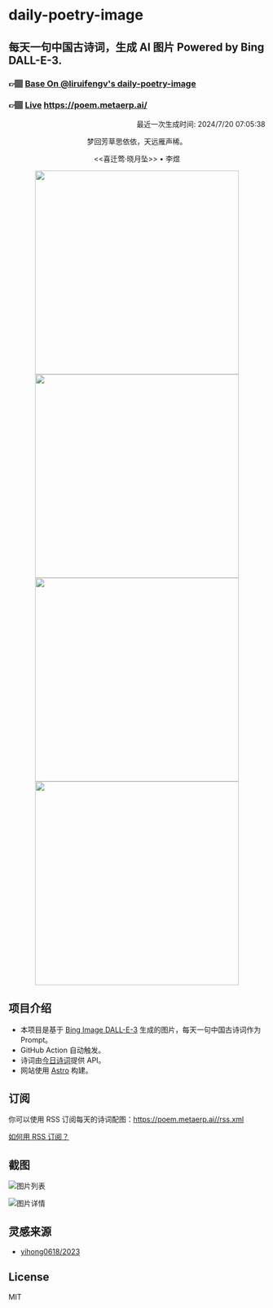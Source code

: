 
# daily-poetry-image

## 每天一句中国古诗词，生成 AI 图片 Powered by Bing DALL-E-3.

### 👉🏽 [Base On @liruifengv's daily-poetry-image](https://github.com/liruifengv/daily-poetry-image)

### 👉🏽 [Live](https://poem.metaerp.ai/) https://poem.metaerp.ai/

<p align="right">
  最近一次生成时间: 2024/7/20 07:05:38
</p>
<p align="center">
梦回芳草思依依，天远雁声稀。
</p>
<p align="center">
<<喜迁莺·晓月坠>> • 李煜
</p>
<p align="center">
<img src="https://tse4.mm.bing.net/th/id/OIG3.SSBLuFjWds5jDP0Rl7yO" height="400" width="400" />
<img src="https://tse4.mm.bing.net/th/id/OIG3.Rd28Dmnb84_qbg3oHG08" height="400" width="400" />
<img src="https://tse4.mm.bing.net/th/id/OIG3.zdQWGwIY7fwTMDyAb9FO" height="400" width="400" />
<img src="https://tse3.mm.bing.net/th/id/OIG3.oQImbHXKtYtcCcwO_5D9" height="400" width="400" />
</p>

## 项目介绍

-   本项目是基于 [Bing Image DALL-E-3](https://www.bing.com/images/create) 生成的图片，每天一句中国古诗词作为 Prompt。
-   GitHub Action 自动触发。
-   诗词由[今日诗词](https://www.jinrishici.com/)提供 API。
-   网站使用 [Astro](https://astro.build) 构建。

## 订阅

你可以使用 RSS 订阅每天的诗词配图：https://poem.metaerp.ai//rss.xml

[如何用 RSS 订阅？](https://zhuanlan.zhihu.com/p/55026716)

## 截图

![图片列表](./screenshots/01.png)

![图片详情](./screenshots/02.png)

## 灵感来源

-   [yihong0618/2023](https://github.com/yihong0618/2023)

## License

MIT
